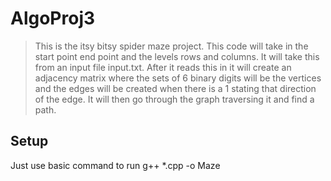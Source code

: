 # AlgoProj3
> This is the itsy bitsy spider maze project. This code will take in the start point end point and the levels rows and columns. It will take this from an input file input.txt. After it reads this in it will create an adjacency matrix where the sets of 6 binary digits will be the vertices and the edges will be created when there is a 1 stating that direction of the edge. It will then go through the graph traversing it and find a path. 

## Setup
Just use basic command to run
g++ *.cpp -o Maze
